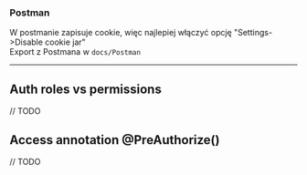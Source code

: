 ### Postman
W postmanie zapisuje cookie, więc najlepiej włączyć opcję "Settings->Disable cookie jar"<br/>
Export z Postmana w `docs/Postman`

______

## Auth roles vs permissions
// TODO

## Access annotation @PreAuthorize()
// TODO
